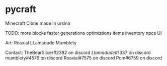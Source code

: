 # pycraft
Minecraft Clone made in ursina

TODO:
  more blocks
  faster generations
  optimiztions
  items
  inventory
  npcs
  UI

Art:
 Roaxial
 LLamadude
 Mumblety

Contact: 
 TheBearSlicer#2382 on discord
 _Llamadude_#1337 on discord
 mumblety#4576 on discord
 Roaxial#7575 on discord
 Pom#6759 on discord
